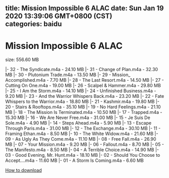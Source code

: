
title: Mission Impossible 6 ALAC
date: Sun Jan 19 2020 13:39:06 GMT+0800 (CST)    
categories: baidu
---

# Mission Impossible 6 ALAC
size: 556.60 MB
 
 
|- 32 - The Syndicate.m4a - 24.10 MB
|- 31 - Change of Plan.m4a - 32.30 MB
|- 30 - Plutonium Trade.m4a - 13.50 MB
|- 29 - Mission_ Accomplished.m4a - 7.70 MB
|- 28 - The Last Resort.m4a - 14.50 MB
|- 27 - Cutting On One.m4a - 19.00 MB
|- 26 - Scalpel & Hammer.m4a - 29.80 MB
|- 25 - I Am the Storm.m4a - 14.10 MB
|- 24 - Unfinished Business.m4a - 9.20 MB
|- 23 - And the Warrior Whispers Back.m4a - 23.20 MB
|- 22 - Fate Whispers to the Warrior.m4a - 18.80 MB
|- 21 - Kashmir.m4a - 19.80 MB
|- 20 - Stairs & Rooftops.m4a - 35.10 MB
|- 19 - No Hard Feelings.m4a - 21.10 MB
|- 18 - The Mission Is Terminated.m4a - 10.50 MB
|- 17 - Trapped.m4a - 15.30 MB
|- 16 - We Are Never Free.m4a - 31.00 MB
|- 15 - Je Suis De Sole.m4a - 4.90 MB
|- 14 - Steps Ahead.m4a - 5.90 MB
|- 13 - Escape Through Paris.m4a - 31.00 MB
|- 12 - The Exchange.m4a - 30.10 MB
|- 11 - Framing Ethan.m4a - 8.50 MB
|- 10 - The White Widow.m4a - 21.60 MB
|- 09 - As Ugly As They Come.m4a - 11.10 MB
|- 08 - Free Fall.m4a - 26.90 MB
|- 07 - Your Mission.m4a - 9.20 MB
|- 06 - Fallout.m4a - 8.70 MB
|- 05 - The Manifesto.m4a - 8.50 MB
|- 04 - A Terrible Choice.m4a - 14.90 MB
|- 03 - Good Evening, Mr. Hunt.m4a - 18.10 MB
|- 02 - Should You Choose to Accept....m4a - 11.60 MB
|- 01 - A Storm Is Coming.m4a - 6.60 MB

[How to download](https://bpcam.bemobtrk.com/go/2ceec3aa-1ca2-46d6-b9ff-aaa5c184517c?jno=617)